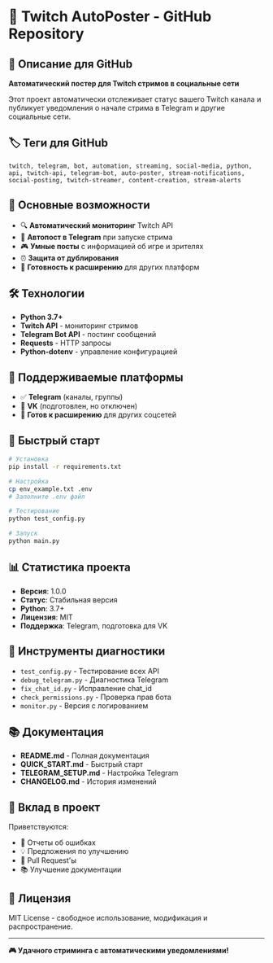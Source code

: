 # 🎥 Twitch AutoPoster - GitHub Repository

## 📝 Описание для GitHub

**Автоматический постер для Twitch стримов в социальные сети**

Этот проект автоматически отслеживает статус вашего Twitch канала и публикует уведомления о начале стрима в Telegram и другие социальные сети.

## 🏷️ Теги для GitHub

```
twitch, telegram, bot, automation, streaming, social-media, python, api, twitch-api, telegram-bot, auto-poster, stream-notifications, social-posting, twitch-streamer, content-creation, stream-alerts
```

## 🎯 Основные возможности

- 🔍 **Автоматический мониторинг** Twitch API
- 📱 **Автопост в Telegram** при запуске стрима
- 🎮 **Умные посты** с информацией об игре и зрителях
- ⏰ **Защита от дублирования**
- 🚀 **Готовность к расширению** для других платформ

## 🛠️ Технологии

- **Python 3.7+**
- **Twitch API** - мониторинг стримов
- **Telegram Bot API** - постинг сообщений
- **Requests** - HTTP запросы
- **Python-dotenv** - управление конфигурацией

## 📱 Поддерживаемые платформы

- ✅ **Telegram** (каналы, группы)
- 🔄 **VK** (подготовлен, но отключен)
- 🚀 **Готов к расширению** для других соцсетей

## 🚀 Быстрый старт

```bash
# Установка
pip install -r requirements.txt

# Настройка
cp env_example.txt .env
# Заполните .env файл

# Тестирование
python test_config.py

# Запуск
python main.py
```

## 📊 Статистика проекта

- **Версия**: 1.0.0
- **Статус**: Стабильная версия
- **Python**: 3.7+
- **Лицензия**: MIT
- **Поддержка**: Telegram, подготовка для VK

## 🔧 Инструменты диагностики

- `test_config.py` - Тестирование всех API
- `debug_telegram.py` - Диагностика Telegram
- `fix_chat_id.py` - Исправление chat_id
- `check_permissions.py` - Проверка прав бота
- `monitor.py` - Версия с логированием

## 📚 Документация

- **README.md** - Полная документация
- **QUICK_START.md** - Быстрый старт
- **TELEGRAM_SETUP.md** - Настройка Telegram
- **CHANGELOG.md** - История изменений

## 🤝 Вклад в проект

Приветствуются:
- 🐛 Отчеты об ошибках
- 💡 Предложения по улучшению
- 🔧 Pull Request'ы
- 📚 Улучшение документации

## 📄 Лицензия

MIT License - свободное использование, модификация и распространение.

---

**🎮 Удачного стриминга с автоматическими уведомлениями!**
